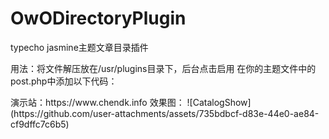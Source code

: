 # OwODirectoryPlugin
typecho jasmine主题文章目录插件

用法：将文件解压放在/usr/plugins目录下，后台点击启用
在你的主题文件中的post.php中添加以下代码：
<!-- 目录按钮和容器 -->
<div class="directory-container">
    <div class="directory-toggle">
        <span class="iconify" id="toggle-icon" data-icon="icon-park-outline:expand-right" data-inline="false"></span>
    </div>
    <div class="article-directory">
        <!-- 目录将由 JavaScript 动态生成 -->
    </div>
</div>
演示站：https://www.chendk.info
效果图：
![CatalogShow](https://github.com/user-attachments/assets/735bdbcf-d83e-44e0-ae84-cf9dffc7c6b5)

